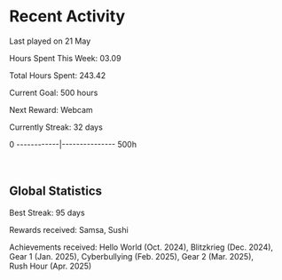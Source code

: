 # Recent Activity
Last played on 21 May  

Hours Spent This Week: 03.09  

Total Hours Spent: 243.42  

Current Goal: 500 hours  

Next Reward: Webcam

Currently Streak: 32 days 

0 ------------|--------------- 500h  
<br><br>

## Global Statistics
Best Streak: 95 days

Rewards received: Samsa, Sushi

Achievements received: Hello World (Oct. 2024), Blitzkrieg (Dec. 2024), Gear 1 (Jan. 2025), Cyberbullying (Feb. 2025), Gear 2 (Mar. 2025),  
Rush Hour (Apr. 2025)
